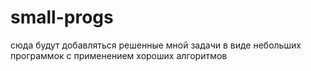 # small-progs

сюда будут добавляться решенные мной задачи в виде небольших программок с применением хороших алгоритмов
